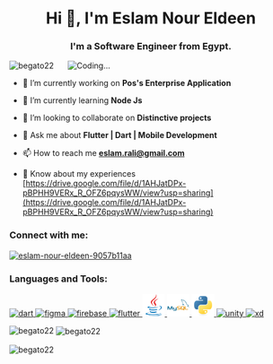 <h1 align="center">Hi 👋, I'm Eslam Nour Eldeen</h1>
<h3 align="center">I'm a Software Engineer from Egypt.</h3>
<img align= "right" width= "400" src="https://cdn.dribbble.com/users/1162077/screenshots/3848914/programmer.gif" alt="Coding..." >

<p align="left"> <img src="https://komarev.com/ghpvc/?username=begato22&label=Profile%20views&color=0e75b6&style=flat" alt="begato22" /> </p>

- 🔭 I’m currently working on **Pos's Enterprise Application**

- 🌱 I’m currently learning **Node Js**

- 👯 I’m looking to collaborate on **Distinctive projects**

- 💬 Ask me about **Flutter | Dart | Mobile Development**

- 📫 How to reach me **eslam.rali@gmail.com**

- 📄 Know about my experiences [https://drive.google.com/file/d/1AHJatDPx-pBPHH9VERx_R_OFZ6pqysWW/view?usp=sharing](https://drive.google.com/file/d/1AHJatDPx-pBPHH9VERx_R_OFZ6pqysWW/view?usp=sharing)

<h3 align="left">Connect with me:</h3>
<p align="left">
<a href="https://linkedin.com/in/eslam-nour-eldeen-9057b11aa" target="blank"><img align="center" src="https://raw.githubusercontent.com/rahuldkjain/github-profile-readme-generator/master/src/images/icons/Social/linked-in-alt.svg" alt="eslam-nour-eldeen-9057b11aa" height="30" width="40" /></a>
</p>

<h3 align="left">Languages and Tools:</h3>
<p align="left"> <a href="https://dart.dev" target="_blank" rel="noreferrer"> <img src="https://www.vectorlogo.zone/logos/dartlang/dartlang-icon.svg" alt="dart" width="40" height="40"/> </a> <a href="https://www.figma.com/" target="_blank" rel="noreferrer"> <img src="https://www.vectorlogo.zone/logos/figma/figma-icon.svg" alt="figma" width="40" height="40"/> </a> <a href="https://firebase.google.com/" target="_blank" rel="noreferrer"> <img src="https://www.vectorlogo.zone/logos/firebase/firebase-icon.svg" alt="firebase" width="40" height="40"/> </a> <a href="https://flutter.dev" target="_blank" rel="noreferrer"> <img src="https://www.vectorlogo.zone/logos/flutterio/flutterio-icon.svg" alt="flutter" width="40" height="40"/> </a> <a href="https://www.java.com" target="_blank" rel="noreferrer"> <img src="https://raw.githubusercontent.com/devicons/devicon/master/icons/java/java-original.svg" alt="java" width="40" height="40"/> </a> <a href="https://www.mysql.com/" target="_blank" rel="noreferrer"> <img src="https://raw.githubusercontent.com/devicons/devicon/master/icons/mysql/mysql-original-wordmark.svg" alt="mysql" width="40" height="40"/> </a> <a href="https://www.python.org" target="_blank" rel="noreferrer"> <img src="https://raw.githubusercontent.com/devicons/devicon/master/icons/python/python-original.svg" alt="python" width="40" height="40"/> </a> <a href="https://unity.com/" target="_blank" rel="noreferrer"> <img src="https://www.vectorlogo.zone/logos/unity3d/unity3d-icon.svg" alt="unity" width="40" height="40"/> </a> <a href="https://www.adobe.com/products/xd.html" target="_blank" rel="noreferrer"> <img src="https://cdn.worldvectorlogo.com/logos/adobe-xd.svg" alt="xd" width="40" height="40"/> </a> </p>

<p><img align="left" src="https://github-readme-stats.vercel.app/api/top-langs?username=begato22&show_icons=true&locale=en&layout=compact" alt="begato22" /></p>

<p>&nbsp;<img align="center" src="https://github-readme-stats.vercel.app/api?username=begato22&show_icons=true&locale=en" alt="begato22" /></p>

<p><img align="center" src="https://github-readme-streak-stats.herokuapp.com/?user=begato22&" alt="begato22" /></p>
